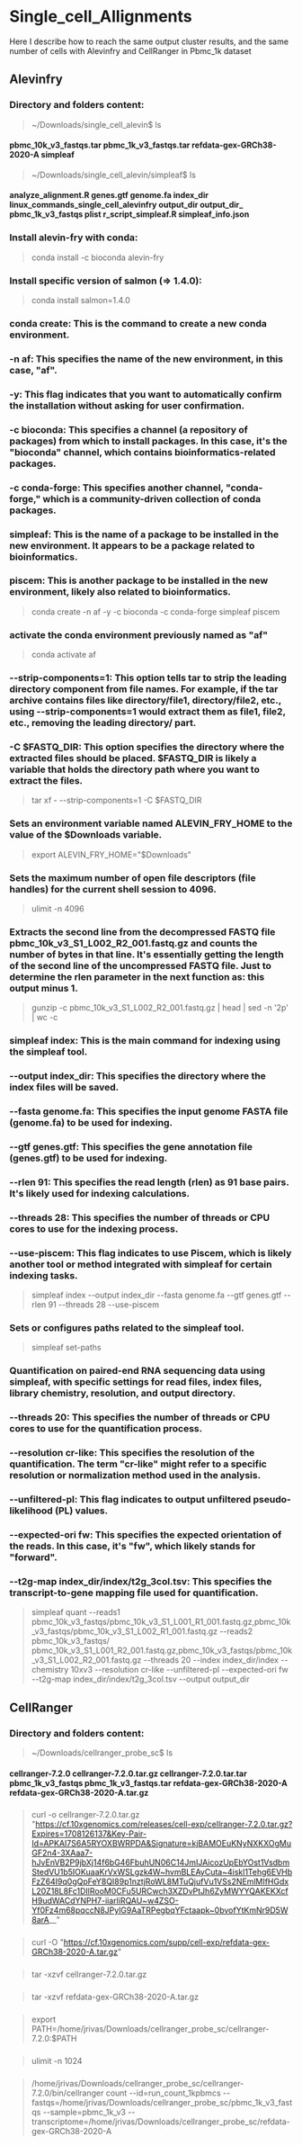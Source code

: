 # Single_cell_Allignments
Here I describe how to reach the same output cluster results, and the same number of cells with Alevinfry and CellRanger in Pbmc_1k dataset 

## Alevinfry

### Directory and folders content:
> ~/Downloads/single_cell_alevin$ ls
#### pbmc_10k_v3_fastqs.tar  pbmc_1k_v3_fastqs.tar  refdata-gex-GRCh38-2020-A  simpleaf

> ~/Downloads/single_cell_alevin/simpleaf$ ls
#### analyze_alignment.R  genes.gtf  genome.fa  index_dir  linux_commands_single_cell_alevinfry  output_dir  output_dir_  pbmc_1k_v3_fastqs  plist  r_script_simpleaf.R  simpleaf_info.json

### Install alevin-fry with conda:
> conda install -c bioconda alevin-fry

### Install specific version of salmon (=> 1.4.0):
> conda install salmon=1.4.0

### conda create: This is the command to create a new conda environment.
### -n af: This specifies the name of the new environment, in this case, "af".
### -y: This flag indicates that you want to automatically confirm the installation without asking for user confirmation.
### -c bioconda: This specifies a channel (a repository of packages) from which to install packages. In this case, it's the "bioconda" channel, which contains bioinformatics-related packages.
### -c conda-forge: This specifies another channel, "conda-forge," which is a community-driven collection of conda packages.
### simpleaf: This is the name of a package to be installed in the new environment. It appears to be a package related to bioinformatics.
### piscem: This is another package to be installed in the new environment, likely also related to bioinformatics.
> conda create -n af -y -c bioconda -c conda-forge simpleaf piscem

### activate the conda environment previously named as "af"
> conda activate af

### --strip-components=1: This option tells tar to strip the leading directory component from file names. For example, if the tar archive contains files like directory/file1, directory/file2, etc., using --strip-components=1 would extract them as file1, file2, etc., removing the leading directory/ part.
### -C $FASTQ_DIR: This option specifies the directory where the extracted files should be placed. $FASTQ_DIR is likely a variable that holds the directory path where you want to extract the files.
> tar xf - --strip-components=1 -C $FASTQ_DIR

### Sets an environment variable named ALEVIN_FRY_HOME to the value of the $Downloads variable.
> export ALEVIN_FRY_HOME="$Downloads"

### Sets the maximum number of open file descriptors (file handles) for the current shell session to 4096.
> ulimit -n 4096

### Extracts the second line from the decompressed FASTQ file pbmc_10k_v3_S1_L002_R2_001.fastq.gz and counts the number of bytes in that line. It's essentially getting the length of the second line of the uncompressed FASTQ file. Just to determine the rlen parameter in the next function as: this output minus 1.
> gunzip -c pbmc_10k_v3_S1_L002_R2_001.fastq.gz | head | sed -n '2p' | wc -c

### simpleaf index: This is the main command for indexing using the simpleaf tool.
### --output index_dir: This specifies the directory where the index files will be saved.
### --fasta genome.fa: This specifies the input genome FASTA file (genome.fa) to be used for indexing.
### --gtf genes.gtf: This specifies the gene annotation file (genes.gtf) to be used for indexing.
### --rlen 91: This specifies the read length (rlen) as 91 base pairs. It's likely used for indexing calculations.
### --threads 28: This specifies the number of threads or CPU cores to use for the indexing process.
### --use-piscem: This flag indicates to use Piscem, which is likely another tool or method integrated with simpleaf for certain indexing tasks.
> simpleaf index --output index_dir --fasta genome.fa --gtf genes.gtf --rlen 91 --threads 28 --use-piscem

### Sets or configures paths related to the simpleaf tool. 
> simpleaf set-paths

### Quantification on paired-end RNA sequencing data using simpleaf, with specific settings for read files, index files, library chemistry, resolution, and output directory. 
### --threads 20: This specifies the number of threads or CPU cores to use for the quantification process.
### --resolution cr-like: This specifies the resolution of the quantification. The term "cr-like" might refer to a specific resolution or normalization method used in the analysis.
### --unfiltered-pl: This flag indicates to output unfiltered pseudo-likelihood (PL) values.
### --expected-ori fw: This specifies the expected orientation of the reads. In this case, it's "fw", which likely stands for "forward".
### --t2g-map index_dir/index/t2g_3col.tsv: This specifies the transcript-to-gene mapping file used for quantification.
> simpleaf quant --reads1 pbmc_10k_v3_fastqs/pbmc_10k_v3_S1_L001_R1_001.fastq.gz,pbmc_10k_v3_fastqs/pbmc_10k_v3_S1_L002_R1_001.fastq.gz --reads2 pbmc_10k_v3_fastqs/  pbmc_10k_v3_S1_L001_R2_001.fastq.gz,pbmc_10k_v3_fastqs/pbmc_10k_v3_S1_L002_R2_001.fastq.gz --threads 20 --index index_dir/index --chemistry 10xv3 --resolution cr-like --unfiltered-pl --expected-ori fw --t2g-map index_dir/index/t2g_3col.tsv --output output_dir

## CellRanger

### Directory and folders content:
> ~/Downloads/cellranger_probe_sc$ ls
#### cellranger-7.2.0  cellranger-7.2.0.tar.gz  cellranger-7.2.0.tar.tar  pbmc_1k_v3_fastqs  pbmc_1k_v3_fastqs.tar  refdata-gex-GRCh38-2020-A  refdata-gex-GRCh38-2020-A.tar.gz

### 
> curl -o cellranger-7.2.0.tar.gz "https://cf.10xgenomics.com/releases/cell-exp/cellranger-7.2.0.tar.gz?Expires=1708126137&Key-Pair-Id=APKAI7S6A5RYOXBWRPDA&Signature=kjBAMOEuKNyNXKXOgMuGF2n4-3XAaa7-hJvEnVB2P9jbXj14f6bG46FbuhUN06C14JmIJAicozUpEbYOst1VsdbmStedVU1b5IOKuaaKrVxWSLgzk4W~hvmBLEAyCuta~4iskl1Tehg6EVHbFzZ64I9q0gQpFeY8QI89p1nztjRoWL8MTuQjufVu1VSs2NEmlMIfHGdxL20Z18L8Fc1DIlRooM0CFu5URCwch3XZDvPtJh6ZyMWYYQAKEKXcfH9udWACdYNPH7-iiarliRQAU~w4ZSO-Yf0Fz4m68pqccN8JPylG9AaTRPegbqYFctaapk~0bvofYtKmNr9D5W8arA__"

###
> curl -O "https://cf.10xgenomics.com/supp/cell-exp/refdata-gex-GRCh38-2020-A.tar.gz"

### 
> tar -xzvf cellranger-7.2.0.tar.gz

### 
> tar -xzvf refdata-gex-GRCh38-2020-A.tar.gz

###
> export PATH=/home/jrivas/Downloads/cellranger_probe_sc/cellranger-7.2.0:$PATH

### 
> ulimit -n 1024

### 
> /home/jrivas/Downloads/cellranger_probe_sc/cellranger-7.2.0/bin/cellranger count --id=run_count_1kpbmcs --fastqs=/home/jrivas/Downloads/cellranger_probe_sc/pbmc_1k_v3_fastqs --sample=pbmc_1k_v3 --transcriptome=/home/jrivas/Downloads/cellranger_probe_sc/refdata-gex-GRCh38-2020-A
